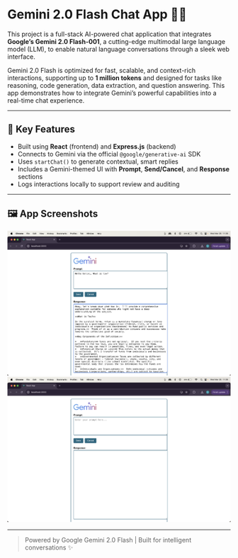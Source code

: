 # Gemini 2.0 Flash Chat App 💬✨

This project is a full-stack AI-powered chat application that integrates **Google’s Gemini 2.0 Flash-001**, a cutting-edge multimodal large language model (LLM), to enable natural language conversations through a sleek web interface.

Gemini 2.0 Flash is optimized for fast, scalable, and context-rich interactions, supporting up to **1 million tokens** and designed for tasks like reasoning, code generation, data extraction, and question answering. This app demonstrates how to integrate Gemini’s powerful capabilities into a real-time chat experience.

---

## 🧠 Key Features

- Built using **React** (frontend) and **Express.js** (backend)
- Connects to Gemini via the official `@google/generative-ai` SDK
- Uses `startChat()` to generate contextual, smart replies
- Includes a Gemini-themed UI with **Prompt**, **Send/Cancel**, and **Response** sections
- Logs interactions locally to support review and auditing

---

## 🖼️ App Screenshots

<img src="./public/chat-1.png" alt="Gemini Chat App UI" width="600" />
<img src="./public/chat-2.png" alt="Gemini Chat App UI" width="600" />


---

> Powered by Google Gemini 2.0 Flash | Built for intelligent conversations ✨
